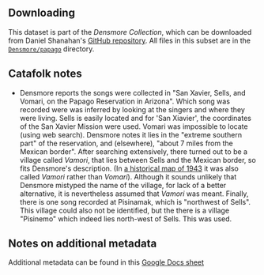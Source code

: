 
Downloading
-----------

This dataset is part of the *Densmore Collection*, which can be downloaded from Daniel Shanahan's [GitHub repository](https://github.com/shanahdt/densmore/). 
All files in this subset are in the [`Densmore/papago`](https://github.com/shanahdt/densmore/tree/master/Densmore/papago) directory.

Catafolk notes
--------------

- Densmore reports the songs were collected in "San Xavier, Sells, and Vomari, on the Papago Reservation in Arizona". Which song was recorded were was inferred by looking at the singers and where they were living. Sells is easily located and for 'San Xiavier', the coordinates of the San Xavier Mission were used. Vomari was impossible to locate (using web search). Densmore notes it lies in the "extreme southern part" of the reservation, and (elsewhere), "about 7 miles from the Mexican border". After searching extensively, there turned out to be a village called *Vamori*, that lies between Sells and the Mexican border, so fits Densmore's description. (In [a historical map of 1943](https://ngmdb.usgs.gov/img4/ht_icons/overlay/AZ/AZ_Vamori_315153_1943_62500_geo.jpg) it was also called *Vamori* rather than *Vomari*). Although it sounds unlikely that Densmore mistyped the name of the village, for lack of a better alternative, it is nevertheless assumed that *Vamori* was meant.
Finally, there is one song recorded at Pisinamak, which is "northwest of Sells". This village could also not be identified, but the there is a village "Pisinemo" which indeed lies north-west of Sells. This was used.


Notes on additional metadata
----------------------------

Additional metadata can be found in this
[Google Docs sheet](https://docs.google.com/spreadsheets/d/1JtesFwsZmr2gAx1kgu28sj2Qt8VcKGaBl9iOvHaX63Y)